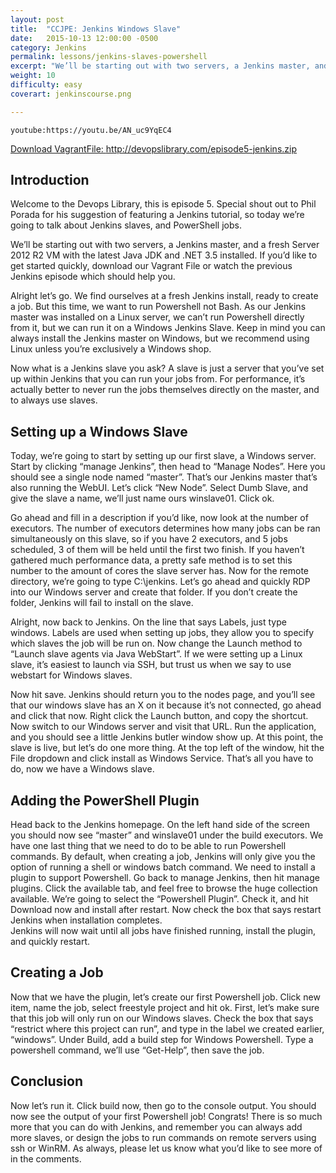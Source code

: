 ```yaml
---
layout: post
title:  "CCJPE: Jenkins Windows Slave"
date:   2015-10-13 12:00:00 -0500
category: Jenkins
permalink: lessons/jenkins-slaves-powershell
excerpt: "We’ll be starting out with two servers, a Jenkins master, and a fresh Server 2012 R2 VM with the latest Java JDK and .NET 3.5 installed."
weight: 10
difficulty: easy
coverart: jenkinscourse.png

---
```

`youtube:https://youtu.be/AN_uc9YqEC4`

[Download VagrantFile: http://devopslibrary.com/episode5-jenkins.zip ](/scripts/episode5-jenkins.zip)

Introduction
------------
Welcome to the Devops Library, this is episode 5.  Special shout out to Phil Porada for his suggestion of featuring a 
Jenkins tutorial, so today we’re going to talk about Jenkins slaves, and PowerShell jobs.  

We’ll be starting out with two servers, a Jenkins master, and a fresh Server 2012 R2 VM with the latest Java JDK and 
.NET 3.5 installed.  If you’d like to get started quickly, download our Vagrant File or watch the previous Jenkins 
episode which should help you.

Alright let’s go. We find ourselves at a fresh Jenkins install, ready to create a job.  But this time, we want to run 
Powershell not Bash.  As our Jenkins master was installed on a Linux server, we can’t run Powershell directly from it, 
but we can run it on a Windows Jenkins Slave.  Keep in mind you can always install the Jenkins master on Windows, but 
we recommend using Linux unless you’re exclusively a Windows shop.  

Now what is a Jenkins slave you ask?  A slave is just a server that you’ve set up within Jenkins that you can run 
your jobs from.  For performance, it’s actually better to never run the jobs themselves directly on the master, and to 
always use slaves.

Setting up a Windows Slave
--------------------------
Today, we’re going to start by setting up our first slave, a Windows server.  Start by clicking “manage Jenkins”, then 
head to “Manage Nodes”.  Here you should see a single node named “master”.  That’s our Jenkins master that’s also 
running the WebUI.  Let’s click “New Node”.  Select Dumb Slave, and give the slave a name, we’ll just name ours 
winslave01.  Click ok.

Go ahead and fill in a description if you’d like, now look at the number of executors.  The number of executors 
determines how many jobs can be ran simultaneously on this slave, so if you have 2 executors, and 5 jobs scheduled, 3 of 
them will be held until the first two finish.  If you haven’t gathered much performance data, a pretty safe method is 
to set this number to the amount of cores the slave server has.  Now for the remote directory, we’re going to type 
C:\jenkins.  Let’s go ahead and quickly RDP into our Windows server and create that folder.  If you don’t create the 
folder, Jenkins will fail to install on the slave.

Alright, now back to Jenkins.  On the line that says Labels, just type windows.  Labels are used when setting up jobs, 
they allow you to specify which slaves the job will be run on.  Now change the Launch method to “Launch slave agents 
via Java WebStart”.  If we were setting up a Linux slave, it’s easiest to launch via SSH, but trust us when we say to 
use webstart for Windows slaves.

Now hit save.  Jenkins should return you to the nodes page, and you’ll see that our windows slave has an X on it because 
it’s not connected, go ahead and click that now.  Right click the Launch button, and copy the shortcut.  Now switch to 
our Windows server and visit that URL.  Run the application, and you should see a little Jenkins butler window show up. 
At this point, the slave is live, but let’s do one more thing.  At the top left of the window, hit the File dropdown 
and click install as Windows Service.  That’s all you have to do, now we have a Windows slave.

Adding the PowerShell Plugin
----------------------------
Head back to the Jenkins homepage.  On the left hand side of the screen you should now see “master” and winslave01 
under the build executors.  We have one last thing that we need to do to be able to run Powershell commands.  By default,
 when creating a job, Jenkins will only give you the option of running a shell or windows batch command.  We need to 
 install a plugin to support Powershell.  Go back to manage Jenkins, then hit manage plugins.  Click the available tab, 
 and feel free to browse the huge collection available.  We’re going to select the “Powershell Plugin”.  Check it, and 
 hit Download now and install after restart.  Now check the box that says restart Jenkins when installation completes.  
 Jenkins will now wait until all jobs have finished running, install the plugin, and quickly restart.

Creating a Job
--------------
Now that we have the plugin, let’s create our first Powershell job.  Click new item, name the job, select freestyle 
project and hit ok.  First, let’s make sure that this job will only run on our Windows slaves.  Check the box that says 
“restrict where this project can run”, and type in the label we created earlier, “windows”.  Under Build, add a build 
step for Windows Powershell.  Type a powershell command, we’ll use “Get-Help”, then save the job.

Conclusion
----------
Now let’s run it.  Click build now, then go to the console output.  You should now see the output of your first 
Powershell job!  Congrats!  There is so much more that you can do with Jenkins, and remember you can always add more 
slaves, or design the jobs to run commands on remote servers using ssh or WinRM.  As always, please let us know what 
you’d like to see more of in the comments.
